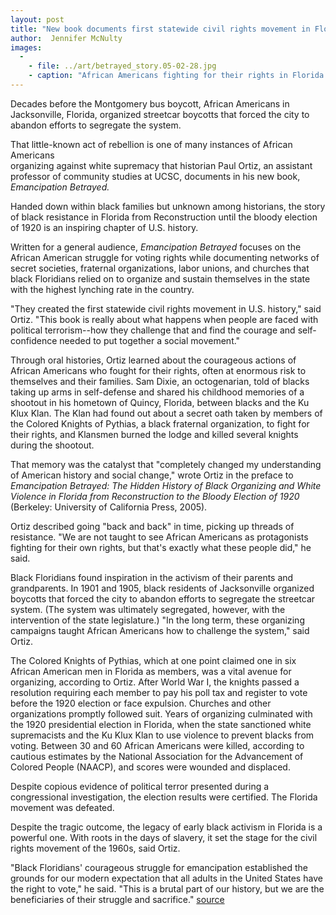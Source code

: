 ```yaml
---
layout: post
title: "New book documents first statewide civil rights movement in Florida"
author:  Jennifer McNulty
images:
  -
    - file: ../art/betrayed_story.05-02-28.jpg
    - caption: "African Americans fighting for their rights in Florida 'created the first statewide civil rights movement in U.S. history,' says UCSC historian Paul Ortiz."
---
```


Decades before the Montgomery bus boycott, African Americans in Jacksonville, Florida, organized streetcar boycotts that forced the city to abandon efforts to segregate the system.

That little-known act of rebellion is one of many instances of African Americans  
organizing against white supremacy that historian Paul Ortiz, an assistant professor of community studies at UCSC, documents in his new book, _Emancipation Betrayed._

Handed down within black families but unknown among historians, the story of black resistance in Florida from Reconstruction until the bloody election of 1920 is an inspiring chapter of U.S. history.

Written for a general audience, _Emancipation Betrayed_ focuses on the African American struggle for voting rights while documenting networks of secret societies, fraternal organizations, labor unions, and churches that black Floridians relied on to organize and sustain themselves in the state with the highest lynching rate in the country.

"They created the first statewide civil rights movement in U.S. history," said Ortiz. "This book is really about what happens when people are faced with political terrorism--how they challenge that and find the courage and self-confidence needed to put together a social movement."

Through oral histories, Ortiz learned about the courageous actions of African Americans who fought for their rights, often at enormous risk to themselves and their families. Sam Dixie, an octogenarian, told of blacks taking up arms in self-defense and shared his childhood memories of a shootout in his hometown of Quincy, Florida, between blacks and the Ku Klux Klan. The Klan had found out about a secret oath taken by members of the Colored Knights of Pythias, a black fraternal organization, to fight for their rights, and Klansmen burned the lodge and killed several knights during the shootout.

That memory was the catalyst that "completely changed my understanding of American history and social change," wrote Ortiz in the preface to _Emancipation Betrayed: The Hidden History of Black Organizing and White Violence in Florida from Reconstruction to the Bloody Election of 1920_ (Berkeley: University of California Press, 2005).

Ortiz described going "back and back" in time, picking up threads of resistance. "We are not taught to see African Americans as protagonists fighting for their own rights, but that's exactly what these people did," he said.

Black Floridians found inspiration in the activism of their parents and grandparents. In 1901 and 1905, black residents of Jacksonville organized boycotts that forced the city to abandon efforts to segregate the streetcar system. (The system was ultimately segregated, however, with the intervention of the state legislature.) "In the long term, these organizing campaigns taught African Americans how to challenge the system," said Ortiz.

The Colored Knights of Pythias, which at one point claimed one in six African American men in Florida as members, was a vital avenue for organizing, according to Ortiz. After World War I, the knights passed a resolution requiring each member to pay his poll tax and register to vote before the 1920 election or face expulsion. Churches and other organizations promptly followed suit. Years of organizing culminated with the 1920 presidential election in Florida, when the state sanctioned white supremacists and the Ku Klux Klan to use violence to prevent blacks from voting. Between 30 and 60 African Americans were killed, according to cautious estimates by the National Association for the Advancement of Colored People (NAACP), and scores were wounded and displaced.

Despite copious evidence of political terror presented during a congressional investigation, the election results were certified. The Florida movement was defeated.

Despite the tragic outcome, the legacy of early black activism in Florida is a powerful one. With roots in the days of slavery, it set the stage for the civil rights movement of the 1960s, said Ortiz.

"Black Floridians' courageous struggle for emancipation established the grounds for our modern expectation that all adults in the United States have the right to vote," he said. "This is a brutal part of our history, but we are the beneficiaries of their struggle and sacrifice."
[source](http://www1.ucsc.edu/currents/04-05/02-28/betrayed.asp "Permalink to betrayed")
